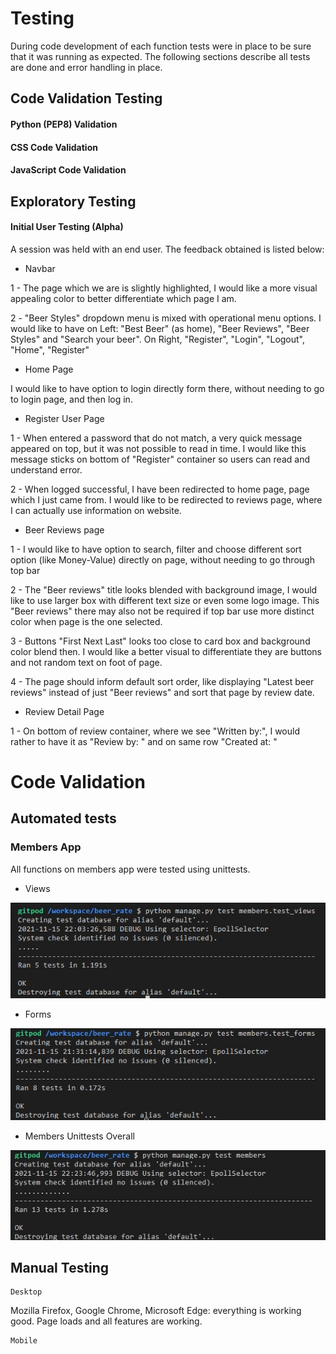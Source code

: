 # Testing

During code development of each function tests were in place to be sure that it was running as expected. The following sections describe all tests are done and error handling in place.

## Code Validation Testing

#### Python (PEP8) Validation


#### CSS Code Validation

#### JavaScript Code Validation


## Exploratory Testing



#### Initial User Testing (Alpha)

A session was held with an end user. The feedback obtained is listed below:

+ Navbar

1 - The page which we are is slightly highlighted, I would like a more visual appealing color to better differentiate which page I am.

2 - "Beer Styles" dropdown menu is mixed with operational menu options. I would like to have on Left: "Best Beer" (as home), "Beer Reviews", "Beer Styles" and "Search your beer". On Right, "Register", "Login", "Logout", "Home", "Register"

+ Home Page

I would like to have option to login directly form there, without needing to go to login page, and then log in.

+ Register User Page

1 - When entered a password that do not match, a very quick message appeared on top, but it was not possible to read in time. I would like this message sticks on bottom of "Register" container so users can read and understand error.

2 - When logged successful, I have been redirected to home page, page which I just came from. I would like to be redirected to reviews page, where I can actually use information on website.

+ Beer Reviews page

1 - I would like to have option to search, filter and choose different sort option (like Money-Value) directly on page, without needing to go through top bar

2 - The "Beer reviews" title looks blended with background image, I would like to use larger box with different text size or even some logo image. This "Beer reviews" there may also not be required if top bar use more distinct color when page is the one selected.

3 - Buttons "First Next Last" looks too close to card box and background color blend then. I would like a better visual to differentiate they are buttons and not random text on foot of page.

4 - The page should inform default sort order, like displaying "Latest beer reviews" instead of just "Beer reviews" and sort that page by review date.


+ Review Detail Page 

1 - On bottom of review container, where we see "Written by:", I would rather to have it as "Review by: <name of author>"  and on same row "Created at: <date>"


# Code Validation

## Automated tests


### **Members App** 

All functions on members app were tested using unittests. 

  * Views 
<p><img src="media/readme/unittests_ss/members_unitest_testviews.jpg"></p>

  * Forms 
<p><img src="media/readme/unittests_ss/members_unitest_testforms.jpg"></p>

  * Members Unittests Overall
<p><img src="media/readme/unittests_ss/members_unitest_members.jpg"></p>

## Manual Testing

    Desktop

Mozilla Firefox, Google Chrome, Microsoft Edge: everything is working good. Page loads and all features are working.

    Mobile



